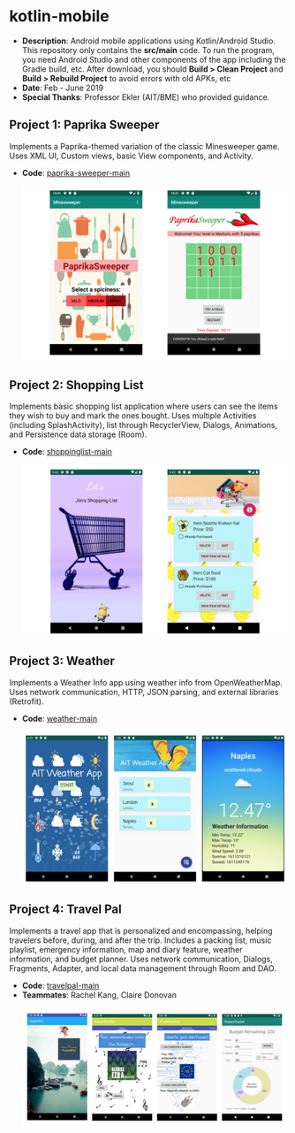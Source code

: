 # kotlin-mobile
* **Description**: Android mobile applications using Kotlin/Android Studio. This repository only contains the **src/main** code. To run the program, you need Android Studio and other components of the app including the Gradle build, etc. After download, you should **Build > Clean Project** and **Build > Rebuild Project** to avoid errors with old APKs, etc
* **Date**: Feb - June 2019
* **Special Thanks**: Professor Ekler (AIT/BME) who provided guidance.

## Project 1: Paprika Sweeper <br>
Implements a Paprika-themed variation of the classic Minesweeper game. Uses XML UI, Custom views, basic View components, and Activity.
* **Code**: [paprika-sweeper-main](https://github.com/jiinjeong/kotlin-mobile/tree/main/paprika-sweeper-main) <br><br>
![Screenshot](Paprika.png)

## Project 2: Shopping List <br>
Implements basic shopping list application where users can see the items they wish to buy and mark the ones bought. Uses multiple Activities (including SplashActivity), list through RecyclerView, Dialogs, Animations, and Persistence data storage (Room).
* **Code**: [shoppinglist-main](https://github.com/jiinjeong/kotlin-mobile/tree/main/shoppinglist-main) <br><br>
![Screenshot](Shopping.png)

## Project 3: Weather <br>
Implements a Weather Info app using weather info from OpenWeatherMap. Uses network communication, HTTP, JSON parsing, and external libraries (Retrofit).
* **Code**: [weather-main](https://github.com/jiinjeong/kotlin-mobile/tree/main/weather-main) <br><br>
![Screenshot](Weather.png)

## Project 4: Travel Pal <br>
Implements a travel app that is personalized and encompassing, helping travelers before, during, and after the trip. Includes a packing list, music playlist, emergency information, map and diary feature, weather information, and budget planner. Uses network communication, Dialogs, Fragments, Adapter, and local data management through Room and DAO.
* **Code**: [travelpal-main](https://github.com/jiinjeong/kotlin-mobile/tree/main/travelpal-main)
* **Teammates**: Rachel Kang, Claire Donovan <br><br>
![Screenshot](TravelPal.png)
